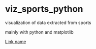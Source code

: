 # viz_sports_python
visualization of data extracted from sports

mainly with python and matplotlib


[Link name](SubFolderName/README.md)
